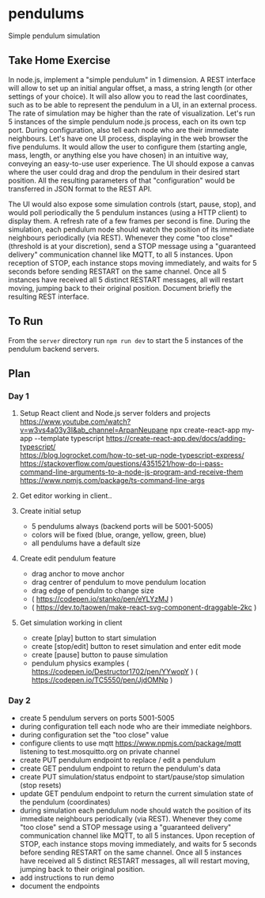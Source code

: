 # pendulums
Simple pendulum simulation

## Take Home Exercise
In node.js, implement a "simple pendulum" in 1 dimension. A REST interface will allow to set up an initial
angular offset, a mass, a string length (or other settings of your choice). It will also allow you to read the
last coordinates, such as to be able to represent the pendulum in a UI, in an external process. The rate of
simulation may be higher than the rate of visualization. Let's run 5 instances of the simple pendulum
node.js process, each on its own tcp port. During configuration, also tell each node who are their
immediate neighbours.
Let's have one UI process, displaying in the web browser the five pendulums. It would allow the user to
configure them (starting angle, mass, length, or anything else you have chosen) in an intuitive way,
conveying an easy-to-use user experience. The UI should expose a canvas where the user could drag and
drop the pendulum in their desired start position. All the resulting parameters of that "configuration"
would be transferred in JSON format to the REST API.

The UI would also expose some simulation controls (start, pause, stop), and would poll periodically the 5
pendulum instances (using a HTTP client) to display them. A refresh rate of a few frames per second is
fine. During the simulation, each pendulum node should watch the position of its immediate neighbours
periodically (via REST). Whenever they come "too close" (threshold is at your discretion), send a STOP
message using a "guaranteed delivery" communication channel like MQTT, to all 5 instances. Upon
reception of STOP, each instance stops moving immediately, and waits for 5 seconds before sending
RESTART on the same channel. Once all 5 instances have received all 5 distinct RESTART messages, all will
restart moving, jumping back to their original position.
Document briefly the resulting REST interface.

## To Run
From the `server` directory run `npm run dev` to start the 5 instances of the pendulum backend servers.


## Plan

### Day 1
1. Setup React client and Node.js server folders and projects
 https://www.youtube.com/watch?v=w3vs4a03y3I&ab_channel=ArpanNeupane
 npx create-react-app my-app --template typescript
 https://create-react-app.dev/docs/adding-typescript/  
 https://blog.logrocket.com/how-to-set-up-node-typescript-express/
 https://stackoverflow.com/questions/4351521/how-do-i-pass-command-line-arguments-to-a-node-js-program-and-receive-them 
 https://www.npmjs.com/package/ts-command-line-args 

2. Get editor working in client..
3. Create initial setup
   - 5 pendulums always (backend ports will be 5001-5005)
   - colors will be fixed (blue, orange, yellow, green, blue)
   - all pendulums have a default size
4. Create edit pendulum feature
   - drag anchor to move anchor
   - drag centrer of pendulum to move pendulum location
   - drag edge of pendulm to change size
   - ( https://codepen.io/stanko/pen/eYLYzMJ )
   - ( https://dev.to/taowen/make-react-svg-component-draggable-2kc )
6. Get simulation working in client
   - create [play] button to start simulation
   - create [stop/edit] button to reset simulation and enter edit mode
   - create [pause] button to pause simulation
   - pendulum physics examples
    ( https://codepen.io/Destructor1702/pen/YYwopY )
    ( https://codepen.io/TC5550/pen/JjdOMNp )


### Day 2
- create 5 pendulum servers on ports 5001-5005
- during configuration tell each node who are their immediate neighbors.
- during configuration set the "too close" value
- configure clients to use mqtt https://www.npmjs.com/package/mqtt listening to test.mosquitto.org on private channel
- create PUT pendulum endpoint to replace / edit a pendulum
- create GET pendulum endpoint to return the pendulum's data
- create PUT simulation/status endpoint to start/pause/stop simulation (stop resets)
- update GET pendulum endpoint to return the current simulation state of the pendulum (coordinates) 
- during simulation each pendulum node should watch the position of its immediate neighbours
periodically (via REST). Whenever they come "too close" send a STOP
message using a "guaranteed delivery" communication channel like MQTT, to all 5 instances. Upon
reception of STOP, each instance stops moving immediately, and waits for 5 seconds before sending
RESTART on the same channel. Once all 5 instances have received all 5 distinct RESTART messages, all will
restart moving, jumping back to their original position. 
- add instructions to run demo
- document the endpoints